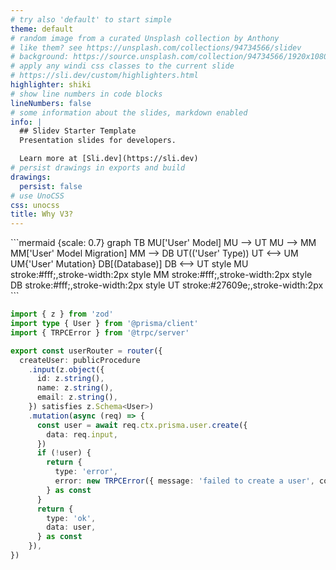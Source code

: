 ```yaml
---
# try also 'default' to start simple
theme: default
# random image from a curated Unsplash collection by Anthony
# like them? see https://unsplash.com/collections/94734566/slidev
# background: https://source.unsplash.com/collection/94734566/1920x1080
# apply any windi css classes to the current slide
# https://sli.dev/custom/highlighters.html
highlighter: shiki
# show line numbers in code blocks
lineNumbers: false
# some information about the slides, markdown enabled
info: |
  ## Slidev Starter Template
  Presentation slides for developers.

  Learn more at [Sli.dev](https://sli.dev)
# persist drawings in exports and build
drawings:
  persist: false
# use UnoCSS
css: unocss
title: Why V3?
---
```

<div class="flex gap-1">
<div>
```mermaid {scale: 0.7}
graph TB
MU['User' Model]
MU --> UT
MU --> MM
MM['User' Model Migration]
MM --> DB
UT(('User' Type))
UT <--> UM
UM{'User' Mutation}
DB[(Database)]
DB <--> UT
style MU stroke:#fff;,stroke-width:2px
style MM stroke:#fff;,stroke-width:2px
style DB stroke:#fff;,stroke-width:2px
style UT stroke:#27609e;,stroke-width:2px
```
</div>

```ts {all|5-27|2|7-10|11|7-11|12-15|15-21|22-25}
import { z } from 'zod'
import type { User } from '@prisma/client'
import { TRPCError } from '@trpc/server'

export const userRouter = router({
  createUser: publicProcedure
    .input(z.object({
      id: z.string(),
      name: z.string(),
      email: z.string(),
    }) satisfies z.Schema<User>)
    .mutation(async (req) => {
      const user = await req.ctx.prisma.user.create({
        data: req.input,
      })
      if (!user) {
        return {
          type: 'error',
          error: new TRPCError({ message: 'failed to create a user', code: 'INTERNAL_SERVER_ERROR' }),
        } as const
      }
      return {
        type: 'ok',
        data: user,
      } as const
    }),
})


```

<style>
.footnotes-sep {
  @apply mt-20 opacity-10;
}
.footnotes {
  @apply text-sm opacity-75;
}
.footnote-backref {
  display: none;
}
</style>
</div>